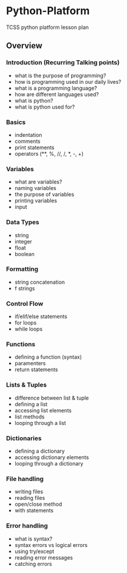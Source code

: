 # Python-Platform

TCSS python platform lesson plan

## Overview


### Introduction (Recurring Talking points)

- what is the purpose of programming?
- how is programming used in our daily lives?
- what is a programming language?
- how are different languages used?
- what is python?
- what is python used for?

### Basics

- indentation
- comments
- print statements
- operators (\*\*, %, //, /, \*, -, +)

### Variables

- what are variables?
- naming variables
- the purpose of variables
- printing variables
- input

### Data Types

- string
- integer
- float
- boolean

### Formatting

- string concatenation
- f strings

### Control Flow

- if/elif/else statements
- for loops
- while loops

### Functions

- defining a function (syntax)
- paramenters
- return statements

### Lists & Tuples

- difference between list & tuple
- defining a list
- accessing list elements
- list methods
- looping through a list

### Dictionaries

- defining a dictionary
- accessing dictionary elements
- looping through a dictionary

### File handling

- writing files
- reading files
- open/close method
- with statements

### Error handling

- what is syntax?
- syntax errors vs logical errors
- using try/except
- reading error messages
- catching errors

